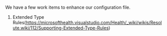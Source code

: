 We have a few work items to enhance our configuration file.
1. Extended Type Rules(https://microsofthealth.visualstudio.com/Health/_wiki/wikis/Resolute.wiki/112/Supporting-Extended-Type-Rules)